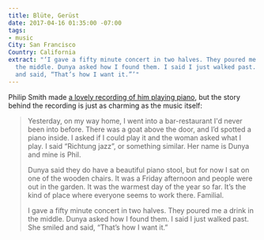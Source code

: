 ```yaml
---
title: Blüte, Gerüst
date: 2017-04-16 01:35:00 -07:00
tags:
- music
City: San Francisco
Country: California
extract: "‘I gave a fifty minute concert in two halves. They poured me a drink in
  the middle. Dunya asked how I found them. I said I just walked past. She smiled
  and said, “That’s how I want it.”’"
---
```


Philip Smith made [a lovely recording of him playing piano](https://philsmith.bandcamp.com/album/bl-te-ger-st), but the story behind the recording is just as charming as the music itself:

> Yesterday, on my way home, I went into a bar-restaurant I'd never been into before. There was a goat above the door, and I’d spotted a piano inside. I asked if I could play it and the woman asked what I play. I said “Richtung jazz”, or something similar. Her name is Dunya and mine is Phil. 
> 
> Dunya said they do have a beautiful piano stool, but for now I sat on one of the wooden chairs. It was a Friday afternoon and people were out in the garden. It was the warmest day of the year so far. It’s the kind of place where everyone seems to work there. Familial. 
> 
> I gave a fifty minute concert in two halves. They poured me a drink in the middle. Dunya asked how I found them. I said I just walked past. She smiled and said, “That’s how I want it.”